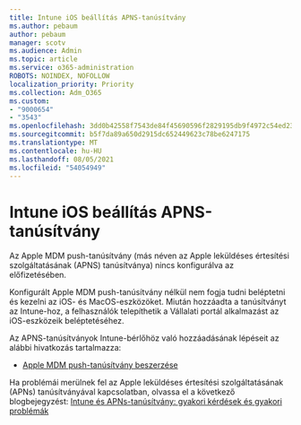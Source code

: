 ```yaml
---
title: Intune iOS beállítás APNS-tanúsítvány
ms.author: pebaum
author: pebaum
manager: scotv
ms.audience: Admin
ms.topic: article
ms.service: o365-administration
ROBOTS: NOINDEX, NOFOLLOW
localization_priority: Priority
ms.collection: Adm_O365
ms.custom:
- "9000654"
- "3543"
ms.openlocfilehash: 3dd0b42558f7543de84f45690596f2829195db9f4972c54ed239add7fe87b37c
ms.sourcegitcommit: b5f7da89a650d2915dc652449623c78be6247175
ms.translationtype: MT
ms.contentlocale: hu-HU
ms.lasthandoff: 08/05/2021
ms.locfileid: "54054949"
---
```

# <a name="intune-ios-set-up-apns-certificate"></a>Intune iOS beállítás APNS-tanúsítvány

Az Apple MDM push-tanúsítvány (más néven az Apple leküldéses értesítési szolgáltatásának (APNS) tanúsítványa) nincs konfigurálva az előfizetésében.

Konfigurált Apple MDM push-tanúsítvány nélkül nem fogja tudni beléptetni és kezelni az iOS- és MacOS-eszközöket. Miután hozzáadta a tanúsítványt az Intune-hoz, a felhasználók telepíthetik a Vállalati portál alkalmazást az iOS-eszközeik beléptetéséhez.

Az APNS-tanúsítványok Intune-bérlőhöz való hozzáadásának lépéseit az alábbi hivatkozás tartalmazza:

- [Apple MDM push-tanúsítvány beszerzése](https://docs.microsoft.com/mem/intune/enrollment/apple-mdm-push-certificate-get)

Ha problémái merülnek fel az Apple leküldéses értesítési szolgáltatásának (APNs) tanúsítványával kapcsolatban, olvassa el a következő blogbejegyzést: [Intune és APNs-tanúsítvány: gyakori kérdések és gyakori problémák](https://techcommunity.microsoft.com/t5/Intune-Customer-Success/Intune-and-the-APNs-certificate-FAQ-and-common-issues/ba-p/280121)
